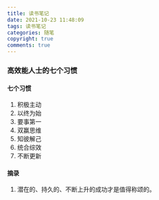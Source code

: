 ```yaml
---
title: 读书笔记
date: 2021-10-23 11:48:09
tags: 读书笔记
categories: 随笔
copyright: true
comments: true
---
```


### 高效能人士的七个习惯

#### 七个习惯
1. 积极主动
2. 以终为始
3. 要事第一
4. 双赢思维
5. 知彼解己
6. 统合综效
7. 不断更新

#### 摘录
1. 潜在的、持久的、不断上升的成功才是值得称颂的。
